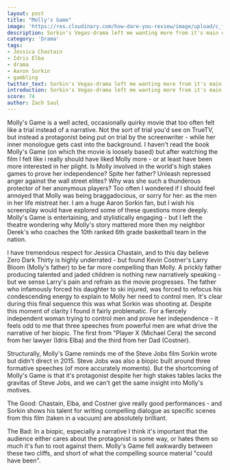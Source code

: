 ```yaml
---
layout: post
title: "Molly's Game"
image: 'https://res.cloudinary.com/how-dare-you-review/image/upload/c_fill,h_399,w_760/v1528829062/mollys-game-molly_unit_03284r_rgb_wide-825457a813cdde23b3913c3441df14d79c4b7cb1-s900-c85.jpg'
description: Sorkin's Vegas-drama left me wanting more from it's main characters - but the source material still carries it.    
category: 'Drama'
tags:
- Jessica Chastain
- Idris Elba
- drama
- Aaron Sorkin
- gambling
twitter_text: Sorkin's Vegas-drama left me wanting more from it's main characters - but the source material still carries it.
introduction: Sorkin's Vegas-drama left me wanting more from it's main characters - but the source material still carries it.
score: 74
author: Zach Saul
---
```

Molly's Game is a well acted, occasionally quirky movie that too often felt like a trial instead of a narrative. Not the sort of trial you'd see on TrueTV, but instead a protagonist being put on trial by the screenwriter - while her inner monologue gets cast into the background. I haven't read the book Molly's Game (on which the movie is loosely based) but after watching the film I felt like i really should have liked Molly more - or at least have been more interested in her plight. Is Molly involved in the world's high stakes games to prove her independence? Spite her father? Unleash repressed anger against the wall street elites? Why was she such a thunderous protector of her anonymous players? Too often I wondered if I should feel annoyed that Molly was being braggadocious, or sorry for her: as the men in her life mistreat her. I am a huge Aaron Sorkin fan, but I wish his screenplay would have explored some of these questions more deeply. Molly's Game is entertaining, and stylistically engaging - but I left the theatre wondering why Molly's story mattered more then my neighbor Derek's who coaches the 10th ranked 6th grade basketball team in the nation.

I have tremendous respect for Jessica Chastain, and to this day believe Zero Dark Thirty is highly underrated - but found Kevin Costner's Larry Bloom (Molly's father) to be far more compelling than Molly. A prickly father producing talented and jaded children is nothing new narratively speaking - but we sense Larry's pain and refrain as the movie progresses. The father who infamously forced his daughter to ski injured, was forced to refocus his condescending energy to explain to Molly her need to control men. It's clear during this final sequence this was what Sorkin was shooting at. Despite this moment of clarity I found it fairly problematic. For a fiercely independent woman trying to control men and prove her independence - it feels odd to me that three speeches from powerful men are what drive the narrative of her biopic. The first from "Player X (Michael Cera) the second from her lawyer (Idris Elba) and the third from her Dad (Costner).

Structurally, Molly's Game reminds me of the Steve Jobs film Sorkin wrote but didn't direct in 2015. Steve Jobs was also a biopic built around three formative speeches (of more accurately moments). But the shortcoming of Molly's Game is that it's protagonist despite her high stakes tables lacks the gravitas of Steve Jobs, and we can't get the same insight into Molly's motives.

The Good: Chastain, Elba, and Costner give really good performances - and Sorkin shows his talent for writing compelling dialogue as specific scenes from this film (taken in a vacuum) are absolutely brilliant.

The Bad: In a biopic, especially a narrative I think it's important that the audience either cares about the protagonist is some way, or hates them so much it's fun to root against them. Molly's Game fell awkwardly between these two cliffs, and short of what the compelling source material "could have been".
